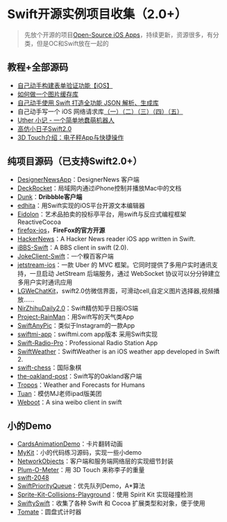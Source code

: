 # Swift开源实例项目收集（2.0+）
> 先放个开源的项目[Open-Source iOS Apps][1]，持续更新，资源很多，有分类，但是OC和Swift放在一起的

## 教程+全部源码
- [自己动手构建表单验证功能【iOS】][2]
- [如何做一个图片缓存库][3]
- [自己动手使用 Swift 打造全功能 JSON 解析、生成库][4]
- 自己动手写一个 iOS 网络请求库[（一）][5][（二）][6][（三）][7][（四）][8][（五）][9]
- [Uther 小记 - 一个简单地蠢萌机器人][10]
- [高仿小日子Swift2.0][11]
- [3D Touch介绍：电子秤App与快捷操作][12]

## 纯项目源码（已支持Swift2.0+）
- [DesignerNewsApp][13]：DesignerNews 客户端
- [DeckRocket][14]：局域网内通过iPhone控制并播放Mac中的文档
- [Dunk][15]：**Dribbble客户端**
- [edhita][16]：用Swift实现的iOS平台开源文本编辑器
- [Eidolon][17]：艺术品拍卖的投标亭平台，用swift与反应式编程框架 ReactiveCocoa
- [firefox-ios][18]，**FireFox的官方开源**
- [HackerNews][19]：A Hacker News reader iOS app written in Swift.
- [iBBS-Swift][20]：A BBS client in swift (2.0).
- [JokeClient-Swift][21]：一个糗百客户端
- [jetstream-ios][22]：一款 Uber 的 MVC 框架。它同时提供了多用户实时通讯支持，一旦启动 JetStream 后端服务，通过 WebSocket 协议可以分分钟建立多用户实时通讯应用
- [LGWeChatKit][23]，swift2.0仿微信界面，可滑动cell,自定义图片选择器,视频播放……
- [NirZhihuDaily2.0][24]：Swift精仿知乎日报iOS端
- [Project-RainMan][25]：用Swift写的天气类App
- [SwiftAnyPic][26]：类似于Instagram的一款App
- [swiftmi-app][27]：swiftmi.com app版本 采用Swift实现
- [Swift-Radio-Pro][28]：Professional Radio Station App
- [SwiftWeather][29]：SwiftWeather is an iOS weather app developed in Swift 2. 
- [swift-chess][30]：国际象棋
- [the-oakland-post][31]：Swift写的Oakland客户端
- [Tropos][32]：Weather and Forecasts for Humans
- [Tuan][33]：模仿MJ老师ipad版美团
- [Weboot][34]：A sina weibo client in swift

## 小的Demo
- [CardsAnimationDemo][35]：卡片翻转动画
- [MyKit][36]：小的代码练习源码，实现一些小demo
- [NetworkObjects][37]：客户端和服务端网络层的实现细节封装
- [Plum-O-Meter][38]：用 3D Touch 来称李子的重量
- [swift-2048][39]
- [SwiftPriorityQueue][40]：优先队列Demo，A\*算法
- [Sprite-Kit-Collisions-Playground][41]：使用 Spirit Kit 实现碰撞检测
- [SwiftySwift][42]：收集了各种 Swift 和 Cocoa 扩展类型和对象，便于使用
- [Tomate][43]：圆盘式计时器

[1]:	https://github.com/dkhamsing/open-source-ios-apps
[2]:	https://lvwenhan.com/ios/459.html
[3]:	http://blog.callmewhy.com/2015/05/25/note-about-chun/
[4]:	https://lvwenhan.com/ios/463.html
[5]:	https://lvwenhan.com/ios/454.html
[6]:	https://lvwenhan.com/ios/455.html
[7]:	https://lvwenhan.com/ios/456.html
[8]:	https://lvwenhan.com/ios/457.html
[9]:	https://lvwenhan.com/ios/464.html
[10]:	http://blog.callmewhy.com/2015/08/09/how-to-make-uther/ "Uther 小记 - 一个简单地蠢萌机器人"
[11]:	http://www.jianshu.com/p/bcc297e19a94
[12]:	http://swift.gg/2015/11/19/3d-touch-tutorial/ "3D Touch介绍：电子秤App与快捷操作"
[13]:	https://github.com/MengTo/DesignerNewsApp "DesignerNewsApp"
[14]:	https://github.com/jpsim/DeckRocket "DeckRocket"
[15]:	https://github.com/naoyashiga/Dunk "Dunk"
[16]:	https://github.com/tnantoka/edhita "edhita"
[17]:	https://github.com/artsy/eidolon "Eidolon"
[18]:	https://github.com/mozilla/firefox-ios "firefox-ios"
[19]:	https://github.com/amitburst/HackerNews "HackerNews"
[20]:	https://github.com/iAugux/iBBS-Swift "iBBS-Swift"
[21]:	https://github.com/YANGReal/JokeClient-Swift "JokeClient-Swift"
[22]:	https://github.com/uber/jetstream-ios "jetstream-ios"
[23]:	https://github.com/jamy0801/LGWeChatKit
[24]:	https://github.com/zpz1237/NirZhihuDaily2.0 "NirZhihuDaily2.0"
[25]:	https://github.com/Mav3r1ck/Project-RainMan "Project-RainMan"
[26]:	https://github.com/kwkhaw/SwiftAnyPic "SwiftAnyPic"
[27]:	https://github.com/feiin/swiftmi-app "swiftmi-app"
[28]:	https://github.com/swiftcodex/Swift-Radio-Pro "Swift-Radio-Pro"
[29]:	https://github.com/JakeLin/SwiftWeather "SwiftWeather"
[30]:	https://github.com/JackBCousineau/swift-chess "swift-chess"
[31]:	https://github.com/aclissold/The-Oakland-Post "the-oakland-post"
[32]:	https://github.com/thoughtbot/Tropos "Tropos"
[33]:	https://github.com/aiqiuqiu/Tuan "Tuan"
[34]:	https://github.com/iAugux/Weboot "Weboot"
[35]:	https://github.com/adow/CardsAnimationDemo "CardsAnimationDemo"
[36]:	https://github.com/aquarchitect/MyKit "MyKit"
[37]:	https://github.com/colemancda/NetworkObjects "NetworkObjects"
[38]:	https://github.com/FlexMonkey/Plum-O-Meter "Plum-O-Meter"
[39]:	https://github.com/austinzheng/swift-2048 "swift-2048"
[40]:	https://github.com/davecom/SwiftPriorityQueue "SwiftPriorityQueue"
[41]:	https://github.com/jaredmpayne/Sprite-Kit-Collisions-Playground "Sprite-Kit-Collisions-Playground"
[42]:	https://github.com/adeca/SwiftySwift "SwiftySwift"
[43]:	https://github.com/dasdom/Tomate "Tomate"